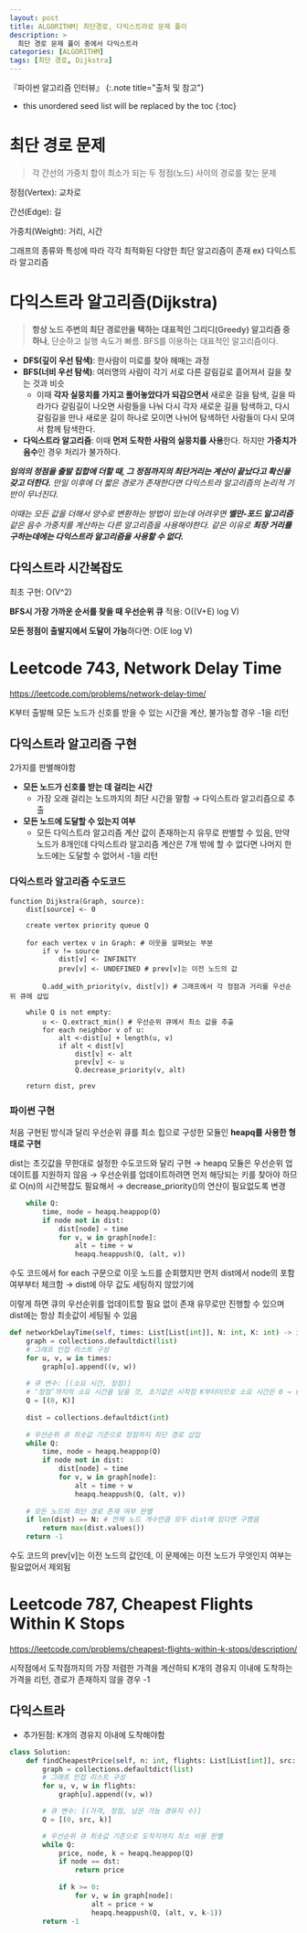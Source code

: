 ```yaml
---
layout: post
title: ALGORITHM| 최단경로, 다익스트라로 문제 풀이
description: > 
  최단 경로 문제 풀이 중에서 다익스트라
categories: [ALGORITHM]
tags: [최단 경로, Dijkstra]
---
```


『파이썬 알고리즘 인터뷰』
{:.note title="출처 및 참고"}

* this unordered seed list will be replaced by the toc
{:toc}

# 최단 경로 문제

> 각 간선의 가중치 합이 최소가 되는 두 정점(노드) 사이의 경로를 찾는 문제
> 

정점(Vertex): 교차로

간선(Edge): 길

가중치(Weight): 거리, 시간

그래프의 종류와 특성에 따라 각각 최적화된 다양한 최단 알고리즘이 존재 ex) 다익스트라 알고리즘

# 다익스트라 알고리즘(Dijkstra)

> **항상 노드 주변의 최단 경로만을 택하는 대표적인 그리디(Greedy) 알고리즘 중 하나**, 단순하고 실행 속도가 빠름. BFS를 이용하는 대표적인 알고리즘이다.

- **DFS(깊이 우선 탐색)**: 한사람이 미로를 찾아 헤매는 과정
- **BFS(너비 우선 탐색)**: 여러명의 사람이 각기 서로 다른 갈림길로 흩어져서 길을 찾는 것과 비슷
    - 이때 **각자 실뭉치를 가지고 풀어놓았다가 되감으면서** 새로운 길을 탐색, 길을 따라가다 갈림길이 나오면 사람들을 나눠 다시 각자 새로운 길을 탐색하고, 다시 갈림길을 만나 새로운 길이 하나로 모이면 나뉘어 탐색하던 사람들이 다시 모여서 함께 탐색한다.
- **다익스트라 알고리즘**: 이때 **먼저 도착한 사람의 실뭉치를 사용**한다. 하지만 **가중치가 음수**인 경우 처리가 불가하다.

***임의의 정점을 출발 집합에 더할 때, 그 정점까지의 최단거리는 계산이 끝났다고 확신을 갖고 더한다.** 만일 이후에 더 짧은 경로가 존재한다면 다익스트라 알고리즘의 논리적 기반이 무너진다.*

*이때는 모든 값을 더해서 양수로 변환하는 방법이 있는데 어려우면 **벨만-포드 알고리즘** 같은 음수 가중치를 계산하는 다른 알고리즘을 사용해야한다. 같은 이유로 **최장 거리를 구하는데에는 다익스트라 알고리즘을 사용할 수 없다.***
    

## 다익스트라 시간복잡도

최초 구현: O(V^2)

**BFS시 가장 가까운 순서를 찾을 때 우선순위 큐** 적용: O((V+E) log V)

**모든 정점이 출발지에서 도달이 가능**하다면: O(E log V)

# Leetcode 743, Network Delay Time

https://leetcode.com/problems/network-delay-time/

K부터 출발해 모든 노드가 신호를 받을 수 있는 시간을 계산, 불가능할 경우 -1을 리턴

## 다익스트라 알고리즘 구현

2가지를 판별해야함

- **모든 노드가 신호를 받는 데 걸리는 시간**
	- 가장 오래 걸리는 노드까지의 최단 시간을 말함 → 다익스트라 알고리즘으로 추출
- **모든 노드에 도달할 수 있는지 여부**
	- 모든 다익스트라 알고리즘 계산 값이 존재하는지 유무로 판별할 수 있음, 만약 노드가 8개인데 다익스트라 알고리즘 계산은 7개 밖에 할 수 없다면 나머지 한 노드에는 도달할 수 없어서 -1을 리턴

### 다익스트라 알고리즘 수도코드

```
function Dijkstra(Graph, source):
	dist[source] <- 0

    create vertex priority queue Q

    for each vertex v in Graph: # 이웃을 살펴보는 부분
    	if v != source
        	dist[v] <- INFINITY
            prev[v] <- UNDEFINED # prev[v]는 이전 노드의 값

       	Q.add_with_priority(v, dist[v]) # 그래프에서 각 정점과 거리를 우선순위 큐에 삽입

	while Q is not empty:
    	u <- Q.extract_min() # 우선순위 큐에서 최소 값을 추출
        for each neighbor v of u:
        	alt <-dist[u] + length(u, v)
            if alt < dist[v]
            	dist[v] <- alt
                prev[v] <- u
                Q.decrease_priority(v, alt)

 	return dist, prev
```

### 파이썬 구현

처음 구현된 방식과 달리 우선순위 큐를 최소 힙으로 구성한 모듈인 **heapq를 사용한 형태로 구현**

dist는 초깃값을 무한대로 설정한 수도코드와 달리 구현 → heapq 모듈은 우선순위 업데이트를 지원하지 않음  → 우선순위를 업데이트하려면 먼저 해당되는 키를 찾아야 하므로 O(n)의 시간복잡도 필요해서 → decrease_priority()의 연산이 필요없도록 변경

```python
	while Q:
		time, node = heapq.heappop(Q)
		if node not in dist:
			dist[node] = time
			for v, w in graph[node]:
				alt = time + w
				heapq.heappush(Q, (alt, v))
```

수도 코드에서 for each 구문으로 이웃 노드를 순회했지만 먼저 dist에서 node의 포함 여부부터 체크함 → dist에 아무 값도 세팅하지 않았기에

이렇게 하면 큐의 우선순위를 업데이트할 필요 없이 존재 유무로만 진행할 수 있으며 dist에는 항상 최솟값이 세팅될 수 있음

```python
def networkDelayTime(self, times: List[List[int]], N: int, K: int) -> int:
	graph = collections.defaultdict(list)
	# 그래프 인접 리스트 구성
	for u, v, w in times:
		graph[u].append((v, w))
	
	# 큐 변수: [(소요 시간, 정점)]
	# ‘정점’까지의 소요 시간을 담을 것, 초기값은 시작점 K부터이므로 소요 시간은 0 → (0, K)
	Q = [(0, K)]
	
	dist = collections.defaultdict(int)
	
	# 우선순위 큐 최솟값 기준으로 정점까지 최단 경로 삽입
	while Q:
		time, node = heapq.heappop(Q)
		if node not in dist:
			dist[node] = time
			for v, w in graph[node]:
				alt = time + w
				heapq.heappush(Q, (alt, v))
				
	# 모든 노드의 최단 경로 존재 여부 판별
	if len(dist) == N: # 전체 노드 개수만큼 모두 dist에 있다면 구했음
		return max(dist.values())
	return -1
```

 수도 코드의  prev[v]는 이전 노드의 값인데, 이 문제에는 이전 노드가 무엇인지 여부는 필요없어서 제외됨

# Leetcode 787, Cheapest Flights Within K Stops

https://leetcode.com/problems/cheapest-flights-within-k-stops/description/

시작점에서 도착점까지의 가장 저렴한 가격을 계산하되 K개의 경유지 이내에 도착하는 가격을 리턴, 경로가 존재하지 않을 경우 -1

## 다익스트라

- 추가된점: K개의 경유지 이내에 도착해야함

```python
class Solution:
    def findCheapestPrice(self, n: int, flights: List[List[int]], src: int, dst: int, k: int) -> int:
        graph = collections.defaultdict(list)
        # 그래프 인접 리스트 구성
        for u, v, w in flights:
            graph[u].append((v, w))

        # 큐 변수: [(가격, 정점, 남은 가능 경유지 수)]
        Q = [(0, src, k)]

        # 우선순위 큐 최솟값 기준으로 도착지까지 최소 비용 판별
        while Q:
            price, node, k = heapq.heappop(Q)
            if node == dst:
                return price
           
            if k >= 0:
                for v, w in graph[node]:
                    alt = price + w
                    heapq.heappush(Q, (alt, v, k-1))
        return -1
```